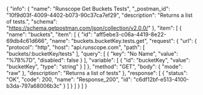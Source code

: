 {
  "info": {
    "name": "Runscope Get Buckets Tests",
    "_postman_id": "10f9d03f-4009-4402-b073-90c37ca7ef29",
    "description": "Returns a list of tests.",
    "schema": "https://schema.getpostman.com/json/collection/v2.0.0/"
  },
  "item": [
    {
      "name": "buckets",
      "item": [
        {
          "id": "aff5ebe3-c06a-4419-8e22-69db4c61d666",
          "name": "buckets.bucketKey.tests.get",
          "request": {
            "url": {
              "protocol": "http",
              "host": "api.runscope.com",
              "path": [
                "buckets/:bucketKey/tests"
              ],
              "query": [
                {
                  "key": "No Name",
                  "value": "%7B%7D",
                  "disabled": false
                }
              ],
              "variable": [
                {
                  "id": "bucketKey",
                  "value": "bucketKey",
                  "type": "string"
                }
              ]
            },
            "method": "GET",
            "body": {
              "mode": "raw"
            },
            "description": "Returns a list of tests"
          },
          "response": [
            {
              "status": "OK",
              "code": 200,
              "name": "Response_200",
              "id": "c6df12bf-e513-4100-b3da-797a68006b3c"
            }
          ]
        }
      ]
    }
  ]
}